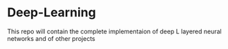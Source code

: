 # Deep-Learning

This repo will contain the complete implementaion of deep L layered neural networks and of other projects
